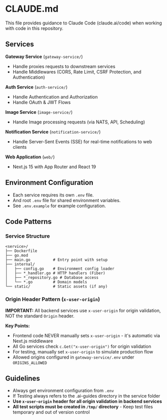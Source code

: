 # CLAUDE.md

This file provides guidance to Claude Code (claude.ai/code) when working with code in this repository.


## Services

**Gateway Service** (`gateway-service/`)
- Handle proxies requests to downstream services
- Handle Middlewares (CORS, Rate Limit, CSRF Protection, and Authentication)

**Auth Service** (`auth-service/`)
- Handle Authentication and Authorization
- Handle OAuth & JWT Flows

**Image Service** (`image-service/`)
- Handle Image processing requests (via NATS, API, Scheduling)

**Notification Service** (`notification-service/`)
- Handle Server-Sent Events (SSE) for real-time notifications to web clients

**Web Application** (`web/`)
- Next.js 15 with App Router and React 19

## Environment Configuration

- Each service requires its own `.env` file. 
- And root `.env` file for shared environment variables.
- See `.env.example` for example configuration.

## Code Patterns

### Service Structure
```
<service>/
├── Dockerfile
├── go.mod
├── main.go          # Entry point with setup
├── internal/
│   ├── config.go    # Environment config loader
│   ├── *_handler.go # HTTP handlers (Fiber)
│   ├── *_repository.go # Database access
│   └── *.go         # Domain models
└── static/          # Static assets (if any)
```

### Origin Header Pattern (`x-user-origin`)

**IMPORTANT:** All backend services use `x-user-origin` for origin validation, NOT the standard `Origin` header.

**Key Points:**
- Frontend code NEVER manually sets `x-user-origin` - it's automatic via Next.js middleware
- All Go services check `c.Get("x-user-origin")` for origin validation
- For testing, manually set `x-user-origin` to simulate production flow
- Allowed origins configured in `gateway-service/.env` under `ORIGINS_ALLOWED`

## Guidelines
- Always get environment configuration from `.env`
- If Testing always refers to the .ai-guides directory in the service folder
- **Use `x-user-origin` header for all origin validation in backend services**
- **All test scripts must be created in `/tmp/` directory** - Keep test files temporary and out of version control